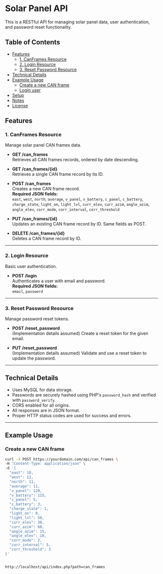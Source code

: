 # Solar Panel API

This is a RESTful API for managing solar panel data, user authentication, and password reset functionality.

## Table of Contents

- [Features](#features)
  - [1. CanFrames Resource](#1-canframes-resource)
  - [2. Login Resource](#2-login-resource)
  - [3. Reset Password Resource](#3-reset-password-resource)
- [Technical Details](#technical-details)
- [Example Usage](#example-usage)
  - [Create a new CAN frame](#create-a-new-can-frame)
  - [Login user](#login-user)
- [Setup](#setup)
- [Notes](#notes)
- [License](#license)

## Features

### 1. CanFrames Resource

Manage solar panel CAN frames data.

- **GET /can_frames**  
  Retrieves all CAN frames records, ordered by date descending.

- **GET /can_frames/{id}**  
  Retrieves a single CAN frame record by its ID.

- **POST /can_frames**  
  Creates a new CAN frame record.  
  **Required JSON fields:**  
  `east`, `west`, `north`, `average`, `v_panel`, `v_battery`, `c_panel`, `c_battery`, `charge_state`, `light_on`, `light_lvl`, `curr_elev`, `curr_azim`, `angle_azim`, `angle_elev`, `corr_mode`, `corr_interval`, `corr_threshold`

- **PUT /can_frames/{id}**  
  Updates an existing CAN frame record by ID. Same fields as POST.

- **DELETE /can_frames/{id}**  
  Deletes a CAN frame record by ID.

---

### 2. Login Resource

Basic user authentication.

- **POST /login**  
  Authenticates a user with email and password.  
  **Required JSON fields:**  
  `email`, `password`

---

### 3. Reset Password Resource

Manage password reset tokens.

- **POST /reset_password**  
  (Implementation details assumed) Create a reset token for the given email.

- **PUT /reset_password**  
  (Implementation details assumed) Validate and use a reset token to update the password.

---

## Technical Details

- Uses MySQL for data storage.
- Passwords are securely hashed using PHP's `password_hash` and verified with `password_verify`.
- CORS enabled for all origins.
- All responses are in JSON format.
- Proper HTTP status codes are used for success and errors.

---

## Example Usage

### Create a new CAN frame

```bash
curl -X POST https://yourdomain.com/api/can_frames \
-H "Content-Type: application/json" \
-d '{
  "east": 10,
  "west": 12,
  "north": 11,
  "average": 11,
  "v_panel": 120,
  "v_battery": 115,
  "c_panel": 5,
  "c_battery": 3,
  "charge_state": 1,
  "light_on": 0,
  "light_lvl": 50,
  "curr_elev": 30,
  "curr_azim": 60,
  "angle_azim": 15,
  "angle_elev": 10,
  "corr_mode": 2,
  "corr_interval": 5,
  "corr_threshold": 3
}'


http://localhost/api/index.php?path=can_frames